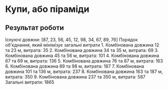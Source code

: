 # Купи, або піраміди

## Результат роботи
Існуючі довжни: [87, 23, 56, 45, 12, 98, 34, 67, 89, 76]
Порядок об'єднання, який мінімізує загальні витрати
           1. Комбінована довжина 12 та 23 м, витрата: 35
           2. Комбінована довжина 34 та 35 м, витрата: 69
           3. Комбінована довжина 45 та 56 м, витрата: 101
           4. Комбінована довжина 67 та 69 м, витрата: 136
           5. Комбінована довжина 76 та 87 м, витрата: 163
           6. Комбінована довжина 89 та 98 м, витрата: 187
           7. Комбінована довжина 101 та 136 м, витрата: 237
           8. Комбінована довжина 163 та 187 м, витрата: 350
           9. Комбінована довжина 237 та 350 м, витрата: 587
Загальні витрати: 1865